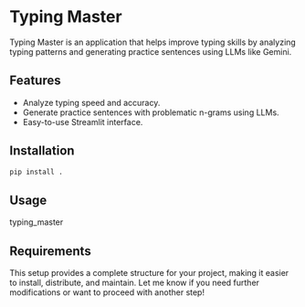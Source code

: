 # Typing Master

Typing Master is an application that helps improve typing skills by analyzing typing patterns and generating practice sentences using LLMs like Gemini.

## Features

- Analyze typing speed and accuracy.
- Generate practice sentences with problematic n-grams using LLMs.
- Easy-to-use Streamlit interface.

## Installation

```bash
pip install .
```

## Usage
typing_master


## Requirements

This setup provides a complete structure for your project, making it easier to install, distribute, and maintain. Let me know if you need further modifications or want to proceed with another step!
